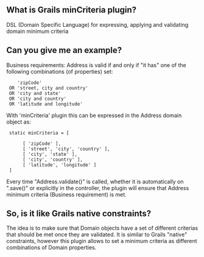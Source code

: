 ## What is Grails minCriteria plugin? ##

DSL (Domain Specific Language) for expressing, applying and validating domain minimum criteria

## Can you give me an example? ##

Business requirements: Address is valid if and only if "it has" 
one of the following combinations (of properties) set:

        'zipCode'
     OR 'street, city and country'
     OR 'city and state'
     OR 'city and country'
     OR 'latitude and longitude'

With 'minCriteria' plugin this can be expressed in the Address domain object as:    	

     static minCriteria = [

          [ 'zipCode' ],
          [ 'street', 'city', 'country' ],
          [ 'city', 'state' ],
          [ 'city', 'country' ],
          [ 'latitude', 'longitude' ]
     ]

Every time "Address.validate()" is called, whether it is automatically on ".save()" or 
explicitly in the controller, the plugin will ensure that Address minimum criteria (Business requirement) is met.

## So, is it like Grails native constraints? ##

   The idea is to make sure that Domain objects have a set of different criterias that should be met once they are validated.
   It is similar to Grails "native" constraints, however this plugin allows to set a minimum criteria as different combinations of Domain properties.
